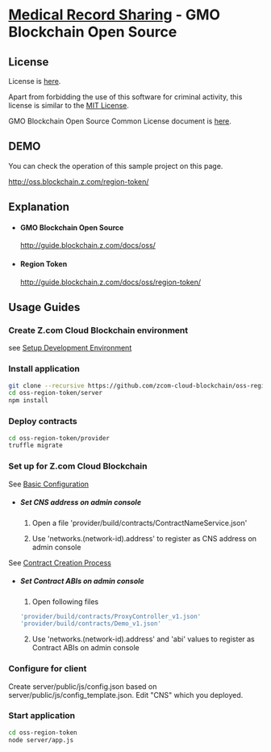 [Medical Record Sharing](https://guide.blockchain.z.com/docs/oss/region-token/) - GMO Blockchain Open Source
==================================================

License
--------------------------------------
License is [here](./LICENSE.txt).

Apart from forbidding the use of this software for criminal activity, this license is similar to the [MIT License](https://opensource.org/licenses/mit-license.php).

GMO Blockchain Open Source Common License document is [here](https://guide.blockchain.z.com/docs/oss/license/).

DEMO
--------------------------------------
You can check the operation of this sample project on this page.

http://oss.blockchain.z.com/region-token/

Explanation
--------------------------------------
- #### GMO Blockchain Open Source
    http://guide.blockchain.z.com/docs/oss/

- #### Region Token
    http://guide.blockchain.z.com/docs/oss/region-token/

Usage Guides
--------------------------------------

### Create Z.com Cloud Blockchain environment
see [Setup Development Environment](https://guide.blockchain.z.com/docs/init/setup/)

### Install application
```bash
git clone --recursive https://github.com/zcom-cloud-blockchain/oss-region-token.git
cd oss-region-token/server
npm install
```

### Deploy contracts
```bash
cd oss-region-token/provider
truffle migrate
```

### Set up for Z.com Cloud Blockchain
See [Basic Configuration](https://guide.blockchain.z.com/docs/dapp/setup/)

- ##### Set CNS address on admin console
  1. Open a file 'provider/build/contracts/ContractNameService.json'

  2. Use 'networks.(network-id).address' to register as CNS address on admin console

See [Contract Creation Process](https://guide.blockchain.z.com/docs/dapp/contract/)
- ##### Set Contract ABIs on admin console
  1. Open following files
    ```bash
    'provider/build/contracts/ProxyController_v1.json'
    'provider/build/contracts/Demo_v1.json'
    ```
  2. Use 'networks.(network-id).address' and 'abi' values to register as Contract ABIs on admin console

### Configure for client
Create server/public/js/config.json based on server/public/js/config_template.json. Edit "CNS" which you deployed.

### Start application
```bash
cd oss-region-token
node server/app.js
```
